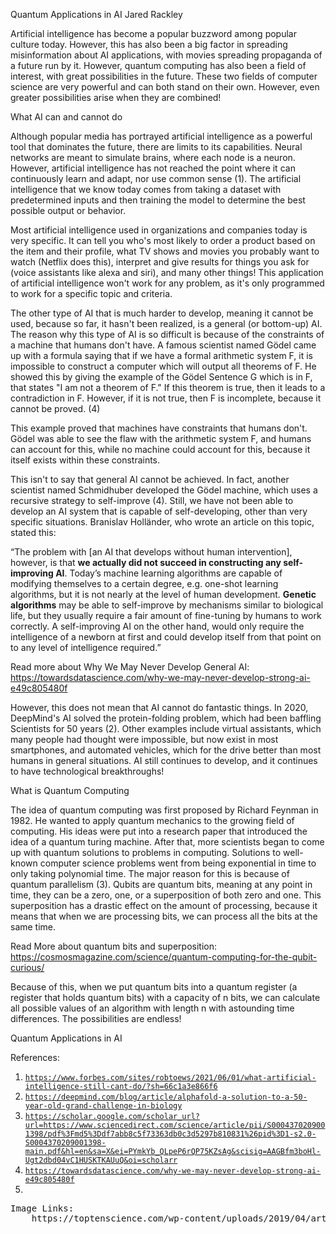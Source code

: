 Quantum Applications in AI
Jared Rackley

Artificial intelligence has become a popular buzzword among popular culture today. However, this has also been a big factor in spreading misinformation about AI applications, with movies spreading propaganda of a future run by it. However, quantum computing has also been a field of interest, with great possibilities in the future. These two fields of computer science are very powerful and can both stand on their own. However, even greater possibilities arise when they are combined!

What AI can and cannot do

Although popular media has portrayed artificial intelligence as a powerful tool that dominates the future, there are limits to its capabilities. Neural networks are meant to simulate brains, where each node is a neuron. However, artificial intelligence has not reached the point where it can continuously learn and adapt, nor use common sense (1). The artificial intelligence that we know today comes from taking a dataset with predetermined inputs and then training the model to determine the best possible output or behavior. 

Most artificial intelligence used in organizations and companies today is very specific. It can tell you who's most likely to order a product based on the item and their profile, what TV shows and movies you probably want to watch (Netflix does this), interpret and give results for things you ask for (voice assistants like alexa and siri), and many other things! This application of artificial intelligence won't work for any problem, as it's only programmed to work for a specific topic and criteria. 

The other type of AI that is much harder to develop, meaning it cannot be used, because so far, it hasn't been realized, is a general (or bottom-up) AI. The reason why this type of AI is so difficult is because of the constraints of a machine that humans don't have. A famous scientist named Gödel came up with a formula saying that if we have a formal arithmetic system F, it is impossible to construct a computer which will output all theorems of F. He showed this by giving the example of the Gödel Sentence G which is in F, that states "I am not a theorem of F." If this theorem is true, then it leads to a contradiction in F. However, if it is not true, then F is incomplete, because it cannot be proved. (4) 

This example proved that machines have constraints that humans don't. Gödel was able to see the flaw with the arithmetic system F, and humans can account for this, while no machine could account for this, because it itself exists within these constraints. 

This isn't to say that general AI cannot be achieved. In fact, another scientist named Schmidhuber developed the Gödel machine, which uses a recursive strategy to self-improve (4). Still, we have not been able to develop an AI system that is capable of self-developing, other than very specific situations. Branislav Holländer, who wrote an article on this topic, stated this:
<p>
    “The problem with [an AI that develops without human intervention], however,
is that <strong>we actually did not succeed in constructing any self-improving
AI</strong>. Today’s machine learning algorithms are capable of modifying
themselves to a certain degree, e.g. one-shot learning algorithms, but it is not
nearly at the level of human development. <strong>Genetic algorithms</strong>
may be able to self-improve by mechanisms similar to biological life, but they
usually require a fair amount of fine-tuning by humans to work correctly. A
self-improving AI on the other hand, would only require the intelligence of a
newborn at first and could develop itself from that point on to any level of
intelligence required.”
</p>


Read more about Why We May Never Develop General AI: https://towardsdatascience.com/why-we-may-never-develop-strong-ai-e49c805480f

However, this does not mean that AI cannot do fantastic things. In 2020, DeepMind's AI solved the protein-folding problem, which had been baffling Scientists for 50 years (2). Other examples include virtual assistants, which many people had thought were impossible, but now exist in most smartphones, and automated vehicles, which for the drive better than most humans in general situations. AI still continues to develop, and it continues to have technological breakthroughs!

What is Quantum Computing

The idea of quantum computing was first proposed by Richard Feynman in 1982. He wanted to apply quantum mechanics to the growing field of computing. His ideas were put into a research paper that introduced the idea of a quantum turing machine. After that, more scientists began to come up with quantum solutions to problems in computing. Solutions to well-known computer science problems went from being exponential in time to only taking polynomial time. The major reason for this is because of quantum parallelism (3). Qubits are quantum bits, meaning at any point in time, they can be a zero, one, or a superposition of both zero and one. This superposition has a drastic effect on the amount of processing, because it means that when we are processing bits, we can process all the bits at the same time. 

Read More about quantum bits and superposition: https://cosmosmagazine.com/science/quantum-computing-for-the-qubit-curious/

Because of this, when we put quantum bits into a quantum register (a register that holds quantum bits) with a capacity of n bits, we can calculate all possible values of an algorithm with length n with astounding time differences. The possibilities are endless!

Quantum Applications in AI

References:
<ol>
<li><code><a
href="https://www.forbes.com/sites/robtoews/2021/06/01/what-artificial-intelligence-still-cant-do/?sh=66c1a3e866f6">https://www.forbes.com/sites/robtoews/2021/06/01/what-artificial-intelligence-still-cant-do/?sh=66c1a3e866f6</a></code>
<li><code><a
href="https://deepmind.com/blog/article/alphafold-a-solution-to-a-50-year-old-grand-challenge-in-biology">https://deepmind.com/blog/article/alphafold-a-solution-to-a-50-year-old-grand-challenge-in-biology</a></code>
<li><code><a
href="https://scholar.google.com/scholar_url?url=https://www.sciencedirect.com/science/article/pii/S0004370209001398/pdf%3Fmd5%3Ddf7abb8c5f73363db0c3d5297b810831%26pid%3D1-s2.0-S0004370209001398-main.pdf&hl=en&sa=X&ei=PYmkYb_QLpeP6rQP75KZsAg&scisig=AAGBfm3boHl-Ugt2dbd04vC1HUSKTKAUuQ&oi=scholarr">https://scholar.google.com/scholar_url?url=https://www.sciencedirect.com/science/article/pii/S0004370209001398/pdf%3Fmd5%3Ddf7abb8c5f73363db0c3d5297b810831%26pid%3D1-s2.0-S0004370209001398-main.pdf&hl=en&sa=X&ei=PYmkYb_QLpeP6rQP75KZsAg&scisig=AAGBfm3boHl-Ugt2dbd04vC1HUSKTKAUuQ&oi=scholarr</a></code>
<li><code><a
href="https://towardsdatascience.com/why-we-may-never-develop-strong-ai-e49c805480f">https://towardsdatascience.com/why-we-may-never-develop-strong-ai-e49c805480f</a></code>
<li>
</li>
</ol>


<pre
class="prettyprint">Image Links:
    https://toptenscience.com/wp-content/uploads/2019/04/artificial-intelligence.jpg
</pre>
